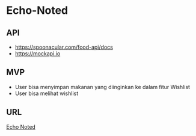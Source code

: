 # Echo-Noted

## API
- https://spoonacular.com/food-api/docs
- https://mockapi.io

## MVP
- User bisa menyimpan makanan yang diinginkan ke dalam fitur Wishlist
- User bisa melihat wishlist

## URL
[Echo Noted](https://echo-noted.netlify.app/)
